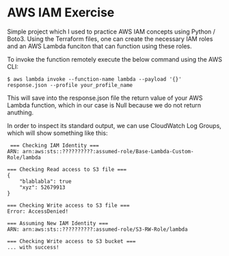 # AWS IAM Exercise

Simple project which I used to practice AWS IAM concepts using Python / Boto3. Using the Terraform files, one can create the necessary IAM roles and an AWS Lambda funciton that can function using these roles.

To invoke the function remotely execute the below command using the AWS CLI:

```shell script
$ aws lambda invoke --function-name lambda --payload '{}' response.json --profile your_profile_name
```

This will save into the response.json file the return value of your AWS Lambda function, which in our case is Null because we do not return anuthing.

In order to inspect its standard output, we can use CloudWatch Log Groups, which will show something like this:

```
 === Checking IAM Identity ===
ARN: arn:aws:sts::??????????:assumed-role/Base-Lambda-Custom-Role/lambda

=== Checking Read access to S3 file ===
{
	"blablabla": true
	"xyz": 52679913
}

=== Checking Write access to S3 file ===
Error: AccessDenied!

=== Assuming New IAM Identity ===
ARN: arn:aws:sts::??????????:assumed-role/S3-RW-Role/lambda

=== Checking Write access to S3 bucket ===
... with success!

```
